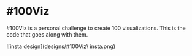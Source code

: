 # #100Viz
#100Viz is a personal challenge to create 100 visualizations. This is the code that goes along with them.

![insta design](designs/#100Viz\ insta.png)
